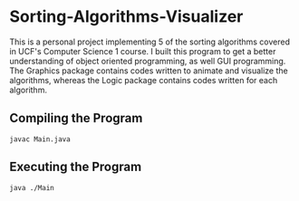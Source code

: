 # Sorting-Algorithms-Visualizer

This is a personal project implementing 5 of the sorting algorithms covered in UCF's Computer Science 1 course. I built this program to get a better understanding of object oriented programming, as well GUI programming. The Graphics package contains codes written to animate and visualize the algorithms, whereas the Logic package contains codes written for each algorithm.

## Compiling the Program
```
javac Main.java
```
## Executing the Program
```
java ./Main
```